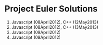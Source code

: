 # Project Euler Solutions

1. Javascript (08April2012), C++ (12May2013)
2. Javascript (08April2012), C++ (13May2013)
3. Javascript (09April2012)
4. Javascript (09April2012)